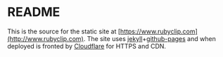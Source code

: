 # README

This is the source for the static site at
[https://www.rubyclip.com](http://www.rubyclip.com). The site uses
[jekyll](https://jekyllrb.com)+[github-pages](https://help.github.com/articles/using-jekyll-as-a-static-site-generator-with-github-pages/)
and when deployed is fronted by [Cloudflare](https://www.cloudflare.com) for
HTTPS and CDN.
